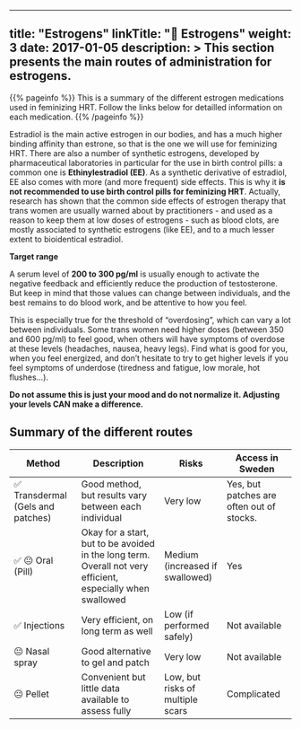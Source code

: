 
---
title: "Estrogens"
linkTitle: "🧬 Estrogens"
weight: 3
date: 2017-01-05
description: >
  This section presents the main routes of administration for estrogens.
---

{{% pageinfo %}}
This is a summary of the different estrogen medications used in feminizing HRT. Follow the links below for detailled information on each medication.
{{% /pageinfo %}}


Estradiol is the main active estrogen in our bodies, and has a much higher binding affinity than estrone, so that is the one we will use for feminizing HRT. There are also a number of synthetic estrogens, developed by pharmaceutical laboratories in particular for the use in birth control pills: a common one is **Ethinylestradiol (EE)**. As a synthetic derivative of estradiol, EE also comes with more (and more frequent) side effects. This is why it **is not recommended to use birth control pills for feminizing HRT**. Actually, research has shown that the common side effects of estrogen therapy that trans women are usually warned about by practitioners - and used as a reason to keep them at low doses of estrogens - such as blood clots, are mostly associated to synthetic estrogens (like EE), and to a much lesser extent to bioidentical estradiol.

**Target range**

A serum level of **200 to 300 pg/ml** is usually enough to activate the negative feedback and efficiently reduce the production of testosterone. But keep in mind that those values can change between individuals, and the best remains to do blood work, and be attentive to how you feel.

This is especially true for the threshold of “overdosing”, which can vary a lot between individuals. Some trans women need higher doses (between 350 and 600 pg/ml) to feel good, when others will have symptoms of overdose at these levels (headaches, nausea, heavy legs). Find what is good for you, when you feel energized, and don’t hesitate to try to get higher levels if you feel symptoms of underdose (tiredness and fatigue, low morale, hot flushes…). 

**Do not assume this is just your mood and do not normalize it. Adjusting your levels CAN make a difference.**


## Summary of the different routes ##

|Method|Description|Risks|Access in Sweden|
|------|-----------|-----|----------------|
|✅ Transdermal (Gels and patches)|Good method, but results vary between each individual|Very low|Yes, but patches are often out of stocks.|Gel has also shown supply disruption recently.|
|✅ 😐 Oral (Pill)|Okay for a start, but to be avoided in the long term. Overall not very efficient, especially when swallowed|Medium (increased if swallowed)|Yes|
|✅ Injections|Very efficient, on long term as well|Low (if performed safely)|Not available|
|😐 Nasal spray|Good alternative to gel and patch|Very low|Not available|
|😐 Pellet|Convenient but little data available to assess fully|Low, but risks of multiple scars|Complicated|


